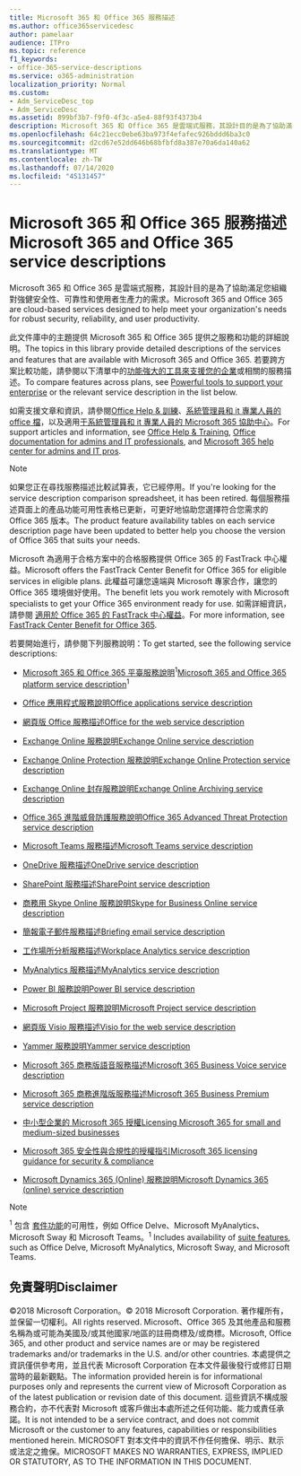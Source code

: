 ```yaml
---
title: Microsoft 365 和 Office 365 服務描述
ms.author: office365servicedesc
author: pamelaar
audience: ITPro
ms.topic: reference
f1_keywords:
- office-365-service-descriptions
ms.service: o365-administration
localization_priority: Normal
ms.custom:
- Adm_ServiceDesc_top
- Adm_ServiceDesc
ms.assetid: 899bf3b7-f9f0-4f3c-a5e4-88f93f4373b4
description: Microsoft 365 和 Office 365 是雲端式服務，其設計目的是為了協助滿足您組織對強健安全性、可靠性和使用者生產力的需求。
ms.openlocfilehash: 64c21ecc0ebe63ba973f4efafec926bddd6ba3c0
ms.sourcegitcommit: d2cd67e52dd646b68bfbfd8a387e70a6da140a62
ms.translationtype: MT
ms.contentlocale: zh-TW
ms.lasthandoff: 07/14/2020
ms.locfileid: "45131457"
---
```

# <a name="microsoft-365-and-office-365-service-descriptions"></a><span data-ttu-id="63cb6-103">Microsoft 365 和 Office 365 服務描述</span><span class="sxs-lookup"><span data-stu-id="63cb6-103">Microsoft 365 and Office 365 service descriptions</span></span> 

<span data-ttu-id="63cb6-104">Microsoft 365 和 Office 365 是雲端式服務，其設計目的是為了協助滿足您組織對強健安全性、可靠性和使用者生產力的需求。</span><span class="sxs-lookup"><span data-stu-id="63cb6-104">Microsoft 365 and Office 365 are cloud-based services designed to help meet your organization's needs for robust security, reliability, and user productivity.</span></span> 
  
<span data-ttu-id="63cb6-105">此文件庫中的主題提供 Microsoft 365 和 Office 365 提供之服務和功能的詳細說明。</span><span class="sxs-lookup"><span data-stu-id="63cb6-105">The topics in this library provide detailed descriptions of the services and features that are available with Microsoft 365 and Office 365.</span></span> <span data-ttu-id="63cb6-106">若要跨方案比較功能，請參閱以下清單中的[功能強大的工具來支援您的企業](https://go.microsoft.com/fwlink/?LinkID=799177&amp;clcid=0x409)或相關的服務描述。</span><span class="sxs-lookup"><span data-stu-id="63cb6-106">To compare features across plans, see [Powerful tools to support your enterprise](https://go.microsoft.com/fwlink/?LinkID=799177&amp;clcid=0x409) or the relevant service description in the list below.</span></span> 
  
<span data-ttu-id="63cb6-107">如需支援文章和資訊，請參閱[Office Help & 訓練](https://support.office.com/)、[系統管理員和 it 專業人員的 office 檔](https://docs.microsoft.com/office/)，以及適用[于系統管理員和 it 專業人員的 Microsoft 365 協助中心](https://docs.microsoft.com/microsoft-365/?view=o365-worldwide)。</span><span class="sxs-lookup"><span data-stu-id="63cb6-107">For support articles and information, see [Office Help & Training](https://support.office.com/), [Office documentation for admins and IT professionals](https://docs.microsoft.com/office/), and [Microsoft 365 help center for admins and IT pros](https://docs.microsoft.com/microsoft-365/?view=o365-worldwide).</span></span>
  
> [!NOTE]
> <span data-ttu-id="63cb6-108">如果您正在尋找服務描述比較試算表，它已經停用。</span><span class="sxs-lookup"><span data-stu-id="63cb6-108">If you're looking for the service description comparison spreadsheet, it has been retired.</span></span> <span data-ttu-id="63cb6-109">每個服務描述頁面上的產品功能可用性表格已更新，可更好地協助您選擇符合您需求的 Office 365 版本。</span><span class="sxs-lookup"><span data-stu-id="63cb6-109">The product feature availability tables on each service description page have been updated to better help you choose the version of Office 365 that suits your needs.</span></span> 
  
<span data-ttu-id="63cb6-110">Microsoft 為適用于合格方案中的合格服務提供 Office 365 的 FastTrack 中心權益。</span><span class="sxs-lookup"><span data-stu-id="63cb6-110">Microsoft offers the FastTrack Center Benefit for Office 365 for eligible services in eligible plans.</span></span> <span data-ttu-id="63cb6-111">此權益可讓您遠端與 Microsoft 專家合作，讓您的 Office 365 環境做好使用。</span><span class="sxs-lookup"><span data-stu-id="63cb6-111">The benefit lets you work remotely with Microsoft specialists to get your Office 365 environment ready for use.</span></span> <span data-ttu-id="63cb6-112">如需詳細資訊，請參閱 [適用於 Office 365 的 FastTrack 中心權益](https://docs.microsoft.com/fasttrack/O365-fasttrack-benefit-for-office-365)。</span><span class="sxs-lookup"><span data-stu-id="63cb6-112">For more information, see [FastTrack Center Benefit for Office 365](https://docs.microsoft.com/fasttrack/O365-fasttrack-benefit-for-office-365).</span></span>
  
<span data-ttu-id="63cb6-113">若要開始進行，請參閱下列服務說明：</span><span class="sxs-lookup"><span data-stu-id="63cb6-113">To get started, see the following service descriptions:</span></span>
  
- <span data-ttu-id="63cb6-114">[Microsoft 365 和 Office 365 平臺服務說明](office-365-platform-service-description/office-365-platform-service-description.md)<sup>1</sup></span><span class="sxs-lookup"><span data-stu-id="63cb6-114">[Microsoft 365 and Office 365 platform service description](office-365-platform-service-description/office-365-platform-service-description.md)<sup>1</sup></span></span>

- [<span data-ttu-id="63cb6-115">Office 應用程式服務說明</span><span class="sxs-lookup"><span data-stu-id="63cb6-115">Office applications service description</span></span>](office-applications-service-description/office-applications-service-description.md)

- [<span data-ttu-id="63cb6-116">網頁版 Office 服務描述</span><span class="sxs-lookup"><span data-stu-id="63cb6-116">Office for the web service description</span></span>](office-online-service-description/office-online-service-description.md)

- [<span data-ttu-id="63cb6-117">Exchange Online 服務說明</span><span class="sxs-lookup"><span data-stu-id="63cb6-117">Exchange Online service description</span></span>](exchange-online-service-description/exchange-online-service-description.md)

- [<span data-ttu-id="63cb6-118">Exchange Online Protection 服務說明</span><span class="sxs-lookup"><span data-stu-id="63cb6-118">Exchange Online Protection service description</span></span>](exchange-online-protection-service-description/exchange-online-protection-service-description.md)

- [<span data-ttu-id="63cb6-119">Exchange Online 封存服務說明</span><span class="sxs-lookup"><span data-stu-id="63cb6-119">Exchange Online Archiving service description</span></span>](exchange-online-archiving-service-description/exchange-online-archiving-service-description.md)

- [<span data-ttu-id="63cb6-120">Office 365 進階威脅防護服務說明</span><span class="sxs-lookup"><span data-stu-id="63cb6-120">Office 365 Advanced Threat Protection service description</span></span>](office-365-advanced-threat-protection-service-description.md)

- [<span data-ttu-id="63cb6-121">Microsoft Teams 服務描述</span><span class="sxs-lookup"><span data-stu-id="63cb6-121">Microsoft Teams service description</span></span>](teams-service-description.md)

- [<span data-ttu-id="63cb6-122">OneDrive 服務描述</span><span class="sxs-lookup"><span data-stu-id="63cb6-122">OneDrive service description</span></span>](onedrive-for-business-service-description.md)

- [<span data-ttu-id="63cb6-123">SharePoint 服務描述</span><span class="sxs-lookup"><span data-stu-id="63cb6-123">SharePoint service description</span></span>](sharepoint-online-service-description/sharepoint-online-service-description.md)

- [<span data-ttu-id="63cb6-124">商務用 Skype Online 服務說明</span><span class="sxs-lookup"><span data-stu-id="63cb6-124">Skype for Business Online service description</span></span>](skype-for-business-online-service-description/skype-for-business-online-service-description.md)

- [<span data-ttu-id="63cb6-125">簡報電子郵件服務描述</span><span class="sxs-lookup"><span data-stu-id="63cb6-125">Briefing email service description</span></span>](briefing-service-description.md)

- [<span data-ttu-id="63cb6-126">工作場所分析服務描述</span><span class="sxs-lookup"><span data-stu-id="63cb6-126">Workplace Analytics service description</span></span>](workplace-analytics-service-description.md)

- [<span data-ttu-id="63cb6-127">MyAnalytics 服務描述</span><span class="sxs-lookup"><span data-stu-id="63cb6-127">MyAnalytics service description</span></span>](mya-service-description.md)

- [<span data-ttu-id="63cb6-128">Power BI 服務說明</span><span class="sxs-lookup"><span data-stu-id="63cb6-128">Power BI service description</span></span>](power-bi-service-description.md)

- [<span data-ttu-id="63cb6-129">Microsoft Project 服務說明</span><span class="sxs-lookup"><span data-stu-id="63cb6-129">Microsoft Project service description</span></span>](project-online-service-description/project-online-service-description.md)

- [<span data-ttu-id="63cb6-130">網頁版 Visio 服務描述</span><span class="sxs-lookup"><span data-stu-id="63cb6-130">Visio for the web service description</span></span>](visio-online-service-description/visio-online-service-description.md)

- [<span data-ttu-id="63cb6-131">Yammer 服務說明</span><span class="sxs-lookup"><span data-stu-id="63cb6-131">Yammer service description</span></span>](yammer-service-description/yammer-service-description.md)

- [<span data-ttu-id="63cb6-132">Microsoft 365 商務版語音服務描述</span><span class="sxs-lookup"><span data-stu-id="63cb6-132">Microsoft 365 Business Voice service description</span></span>](microsoft-365-business-voice-service-description.md)

- [<span data-ttu-id="63cb6-133">Microsoft 365 商務進階版服務描述</span><span class="sxs-lookup"><span data-stu-id="63cb6-133">Microsoft 365 Business Premium service description</span></span>](microsoft-365-service-descriptions/microsoft-365-business-service-description.md)

- [<span data-ttu-id="63cb6-134">中小型企業的 Microsoft 365 授權</span><span class="sxs-lookup"><span data-stu-id="63cb6-134">Licensing Microsoft 365 for small and medium-sized businesses</span></span>](microsoft-365-service-descriptions/licensing-microsoft-365-in-smb.md)

- [<span data-ttu-id="63cb6-135">Microsoft 365 安全性與合規性的授權指引</span><span class="sxs-lookup"><span data-stu-id="63cb6-135">Microsoft 365 licensing guidance for security & compliance</span></span>](microsoft-365-service-descriptions/microsoft-365-tenantlevel-services-licensing-guidance/microsoft-365-security-compliance-licensing-guidance.md)

- [<span data-ttu-id="63cb6-136">Microsoft Dynamics 365 (Online) 服務說明</span><span class="sxs-lookup"><span data-stu-id="63cb6-136">Microsoft Dynamics 365 (online) service description</span></span>](microsoft-dynamics-365-online-service-description.md)

> [!NOTE]
> <span data-ttu-id="63cb6-137"><sup>1</sup> 包含 [套件功能](https://docs.microsoft.com/office365/servicedescriptions/office-365-platform-service-description/office-365-suite-features)的可用性，例如 Office Delve、Microsoft MyAnalytics、Microsoft Sway 和 Microsoft Teams。</span><span class="sxs-lookup"><span data-stu-id="63cb6-137"><sup>1</sup> Includes availability of [suite features](https://docs.microsoft.com/office365/servicedescriptions/office-365-platform-service-description/office-365-suite-features), such as Office Delve, Microsoft MyAnalytics, Microsoft Sway, and Microsoft Teams.</span></span>
  
## <a name="disclaimer"></a><span data-ttu-id="63cb6-138">免責聲明</span><span class="sxs-lookup"><span data-stu-id="63cb6-138">Disclaimer</span></span>

<span data-ttu-id="63cb6-139">&copy;2018 Microsoft Corporation。</span><span class="sxs-lookup"><span data-stu-id="63cb6-139">&copy; 2018 Microsoft Corporation.</span></span> <span data-ttu-id="63cb6-140">著作權所有，並保留一切權利。</span><span class="sxs-lookup"><span data-stu-id="63cb6-140">All rights reserved.</span></span> <span data-ttu-id="63cb6-141">Microsoft、Office 365 及其他產品和服務名稱為或可能為美國及/或其他國家/地區的註冊商標及/或商標。</span><span class="sxs-lookup"><span data-stu-id="63cb6-141">Microsoft, Office 365, and other product and service names are or may be registered trademarks and/or trademarks in the U.S. and/or other countries.</span></span> <span data-ttu-id="63cb6-142">本處提供之資訊僅供參考用，並且代表 Microsoft Corporation 在本文件最後發行或修訂日期當時的最新觀點。</span><span class="sxs-lookup"><span data-stu-id="63cb6-142">The information provided herein is for informational purposes only and represents the current view of Microsoft Corporation as of the latest publication or revision date of this document.</span></span> <span data-ttu-id="63cb6-143">這些資訊不構成服務合約，亦不代表對 Microsoft 或客戶做出本處所述之任何功能、能力或責任承諾。</span><span class="sxs-lookup"><span data-stu-id="63cb6-143">It is not intended to be a service contract, and does not commit Microsoft or the customer to any features, capabilities or responsibilities mentioned herein.</span></span> <span data-ttu-id="63cb6-144">MICROSOFT 對本文件中的資訊不作任何擔保、明示、默示或法定之擔保。</span><span class="sxs-lookup"><span data-stu-id="63cb6-144">MICROSOFT MAKES NO WARRANTIES, EXPRESS, IMPLIED OR STATUTORY, AS TO THE INFORMATION IN THIS DOCUMENT.</span></span>
 